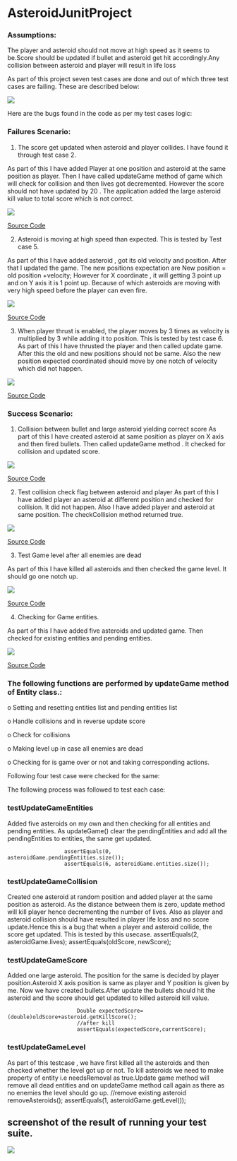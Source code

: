 # AsteroidJunitProject


###  Assumptions:
The player and asteroid should not move at high speed as it seems to be.Score should be updated if bullet and asteroid get hit accordingly.Any collision between asteroid and player will result in life loss

As part of this project seven test cases are done and out of which three test cases are failing. These are
described below:

![](https://github.com/rashmitripathi/Asteroid_Game_Junit_Project/blob/master/screenshots/testcasesresult.JPG)


Here are the bugs found in the code as per my test cases logic: 

### Failures Scenario:

1) The score get updated when asteroid and player collides. I have found it through test case 2.

As part of this I have added Player at one position and asteroid at the same position as player. Then I have called updateGame method of game which will check for collision and then lives got decremented. However the score should not have updated by 20 . The application added the large asteroid kill value to total score which is not correct.

![](https://github.com/rashmitripathi/Asteroid_Game_Junit_Project/blob/master/screenshots/testcase2.JPG)



[Source Code](https://github.com/rashmitripathi/Asteroid_Game_Junit_Project/blob/master/Asteroids-Testing/Asteroids-Testing/Asteroids/test/edu/umkc/rashmi/GameTestController.java)



2) Asteroid is moving at high speed than expected. This is tested by Test case 5.

As part of this I have added asteroid , got its old velocity and position. After that I updated the game.
The new positions expectation are
New position = old position +velocity;
However for X coordinate , it will getting 3 point up and on Y axis it is 1 point up. Because of which asteroids are moving with very high speed before the player can even fire.

![](https://github.com/rashmitripathi/Asteroid_Game_Junit_Project/blob/master/screenshots/testcase5.JPG)


[Source Code](https://github.com/rashmitripathi/Asteroid_Game_Junit_Project/blob/master/Asteroids-Testing/Asteroids-Testing/Asteroids/test/edu/umkc/rashmi/EntityTestController.java)



3) When player thrust is enabled, the player moves by 3 times as velocity is multiplied by 3 while adding it to position. This is tested by test case 6.
As part of this I have thrusted the player and then called update game. After this the old and new positions should not be same.
Also the new position expected coordinated should move by one notch of velocity which did not happen.


![](https://github.com/rashmitripathi/Asteroid_Game_Junit_Project/blob/master/screenshots/testcase6.JPG)

[Source Code](https://github.com/rashmitripathi/Asteroid_Game_Junit_Project/blob/master/Asteroids-Testing/Asteroids-Testing/Asteroids/test/edu/umkc/rashmi/EntityTestController.java)


### Success Scenario:

1) Collision between bullet and large asteroid yielding correct score
As part of this I have created asteroid at same position as player on X axis and then fired bullets. Then called updateGame method . It checked for collision and updated score.

![](https://github.com/rashmitripathi/Asteroid_Game_Junit_Project/blob/master/screenshots/success1.JPG)


[Source Code](https://github.com/rashmitripathi/Asteroid_Game_Junit_Project/blob/master/Asteroids-Testing/Asteroids-Testing/Asteroids/test/edu/umkc/rashmi/GameTestController.java)


2) Test collision check flag between asteroid and player
As part of this I have added player an asteroid at different position and checked for collision. It did not happen.
Also I have added player and asteroid at same position. The checkCollision method returned true.

![](https://github.com/rashmitripathi/Asteroid_Game_Junit_Project/blob/master/screenshots/success2.JPG)

[Source Code](https://github.com/rashmitripathi/Asteroid_Game_Junit_Project/blob/master/Asteroids-Testing/Asteroids-Testing/Asteroids/test/edu/umkc/rashmi/EntityTestController.java)


3) Test Game level after all enemies are dead

As part of this I have killed all asteroids and then checked the game level. It should go one notch up.

![](https://github.com/rashmitripathi/Asteroid_Game_Junit_Project/blob/master/screenshots/success3.JPG)

[Source Code](https://github.com/rashmitripathi/Asteroid_Game_Junit_Project/blob/master/Asteroids-Testing/Asteroids-Testing/Asteroids/test/edu/umkc/rashmi/GameTestController.java)

4) Checking for Game entities.

As part of this I have added five asteroids and updated game. Then checked for existing entities and pending entities.

![](https://github.com/rashmitripathi/Asteroid_Game_Junit_Project/blob/master/screenshots/success4.JPG)

[Source Code](https://github.com/rashmitripathi/Asteroid_Game_Junit_Project/blob/master/Asteroids-Testing/Asteroids-Testing/Asteroids/test/edu/umkc/rashmi/GameTestController.java)


### The following functions are performed by updateGame method of Entity class.:

o Setting and resetting entities list and pending entities list

o Handle collisions and in reverse update score

o Check for collisions

o Making level up in case all enemies are dead

o Checking for is game over or not and taking corresponding actions.

Following four test case were checked for the same: 


The following process was followed to test each case:

### testUpdateGameEntities

Added five asteroids on my own and then checking for all entities and pending entities.
As updateGame() clear the pendingEntities and add all the pendingEntities to entities, the same get updated.
                       
                      assertEquals(0, asteroidGame.pendingEntities.size());
                      assertEquals(6, asteroidGame.entities.size());

### testUpdateGameCollision

Created one asteroid at random position and added player at the same position as asteroid. As the distance between them is zero, update method will kill player hence decrementing the number of lives. Also as player and asteroid collision should have resulted in player life loss and no score update.Hence this is a bug that when a player and asteroid collide, the score get updated. This is tested by this usecase.
                            assertEquals(2, asteroidGame.lives);
                            assertEquals(oldScore, newScore);

### testUpdateGameScore

Added one large asteroid. The position for the same is decided by player position.Asteroid X axis position is same as player and Y position is given by me. Now we have created bullets.After update the bullets should hit the asteroid and the score should get updated to killed asteroid kill value.

                          Double expectedScore=(double)oldScore+asteroid.getKillScore();
                          //after kill
                          assertEquals(expectedScore,currentScore);
### testUpdateGameLevel

As part of this testcase , we have first killed all the asteroids and then checked whether the level got up or not.
To kill asteroids we need to make property of entity i.e needsRemoval as true.Update game method will remove all dead entities and on updateGame method call again as there as no enemies the level should go up.
                                    //remove existing asteroid
                                    removeAsteroids();
                                    assertEquals(1, asteroidGame.getLevel());
                                    

## screenshot of the result of running your test suite.


![](https://github.com/rashmitripathi/Asteroid_Game_Junit_Project/blob/master/screenshots/smttestsuite.jpg)
